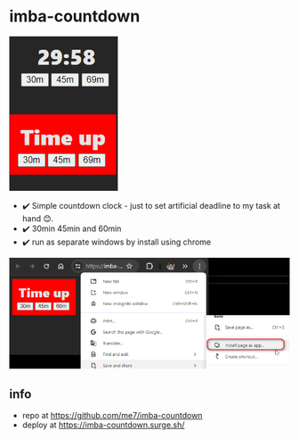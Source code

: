 # imba-countdown
![](info.png)
- ✔️ Simple countdown clock - just to set artificial deadline to my task at hand 😊.
- ✔️ 30min 45min and 60min
- ✔️ run as separate windows by install using chrome

![](install.png)

## info
- repo at https://github.com/me7/imba-countdown
- deploy at https://imba-countdown.surge.sh/
